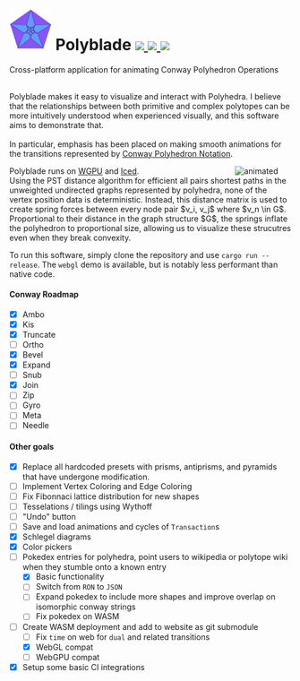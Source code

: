 <div style="margin-top: 24px;">
    <h1>
        <img width="15%" src="./assets/logo.png"/>
        Polyblade
        <a href="https://vera.lgbt/software/polyblade_live/index.html">
            <img src="https://img.shields.io/website?url=https%3A//vera.lgbt/software/polyblade_live/index.html&label=demo&logo=webgl&logoSize=auto&style=for-the-badge"/>
        </a>
        <a href="https://github.com/organizedgrime/polyblade/actions/workflows/ci.yml"> 
            <img src="https://img.shields.io/github/actions/workflow/status/organizedgrime/polyblade/ci.yml?style=for-the-badge&label=CI%20Status"/>
        </a>
        <a href="LICENSE"> 
            <img src="https://img.shields.io/badge/license-APGL3-blue.svg?style=for-the-badge"/>
        </a>
    </h1>
    <span>Cross-platform application for animating Conway Polyhedron Operations</span>
    <br/>
    <br/>
</div>
<div>
    <p>
        Polyblade makes it easy to visualize and interact with Polyhedra. I believe that the relationships between both primitive and complex polytopes can be more intuitively understood when experienced visually, and this software aims to demonstrate that.
        <br/><br/>
        In particular, emphasis has been placed on making smooth animations for the transitions represented by <a href="https://en.wikipedia.org/wiki/Conway_polyhedron_notation">Conway Polyhedron Notation</a>. 
    </p>
    <p>
        <span><img src="./assets/demo.gif" align="right" alt="animated" width="20%" /></span>
        Polyblade runs on <a href="https://github.com/gfx-rs/wgpu">WGPU</a> and <a href="https://github.com/iced-rs/iced">Iced</a>.
        <br/>
        Using the PST distance algorithm for efficient all pairs shortest paths in the unweighted undirected graphs represented by polyhedra, none of the vertex position data is deterministic. Instead, this distance matrix is used to create spring forces between every node pair $v_i, v_j$ where $v_n \in G$. Proportional to their distance in the graph structure $G$, the springs inflate the polyhedron to proportional size, allowing us to visualize these strucutres even when they break convexity. 
        <br/>
    </p>
</div>

To run this software, simply clone the repository and use `cargo run --release`.
The `webgl` demo is available, but is notably less performant than native code. 
        
#### Conway Roadmap
- [x] Ambo
- [x] Kis
- [x] Truncate
- [ ] Ortho
- [x] Bevel
- [x] Expand
- [ ] Snub
- [x] Join
- [ ] Zip
- [ ] Gyro
- [ ] Meta
- [ ] Needle

#### Other goals
- [x] Replace all hardcoded presets with prisms, antiprisms, and pyramids that have undergone modification.
- [ ] Implement Vertex Coloring and Edge Coloring
- [ ] Fix Fibonnaci lattice distribution for new shapes
- [ ] Tesselations / tilings using Wythoff
- [ ] "Undo" button
- [ ] Save and load animations and cycles of `Transaction`s
- [x] Schlegel diagrams
- [x] Color pickers
- [ ] Pokedex entries for polyhedra, point users to wikipedia or polytope wiki when they stumble onto a known entry
  - [x] Basic functionality
  - [ ] Switch from `RON` to `JSON`
  - [ ] Expand pokedex to include more shapes and improve overlap on isomorphic conway strings
  - [ ] Fix pokedex on WASM
- [ ] Create WASM deployment and add to website as git submodule
  - [ ] Fix `time` on web for `dual` and related transitions
  - [x] WebGL compat
  - [ ] WebGPU compat
- [x] Setup some basic CI integrations
